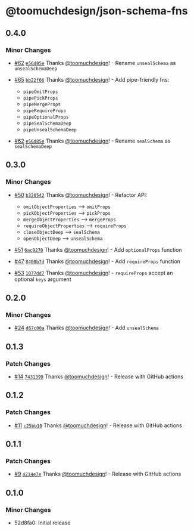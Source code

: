 # @toomuchdesign/json-schema-fns

## 0.4.0

### Minor Changes

- [#62](https://github.com/toomuchdesign/json-schema-fns/pull/62) [`e56d85e`](https://github.com/toomuchdesign/json-schema-fns/commit/e56d85e73e38f8e6b820cb32a130742fd15c726d) Thanks [@toomuchdesign](https://github.com/toomuchdesign)! - Rename `unsealSchema` as `unsealSchemaDeep`

- [#65](https://github.com/toomuchdesign/json-schema-fns/pull/65) [`bb22f66`](https://github.com/toomuchdesign/json-schema-fns/commit/bb22f66d84ff66be86b62d2e4432cb5f092fc68a) Thanks [@toomuchdesign](https://github.com/toomuchdesign)! - Add pipe-friendly fns:
  - `pipeOmitProps`
  - `pipePickProps`
  - `pipeMergeProps`
  - `pipeRequireProps`
  - `pipeOptionalProps`
  - `pipeSealSchemaDeep`
  - `pipeUnsealSchemaDeep`

- [#62](https://github.com/toomuchdesign/json-schema-fns/pull/62) [`e56d85e`](https://github.com/toomuchdesign/json-schema-fns/commit/e56d85e73e38f8e6b820cb32a130742fd15c726d) Thanks [@toomuchdesign](https://github.com/toomuchdesign)! - Rename `sealSchema` as `sealSchemaDeep`

## 0.3.0

### Minor Changes

- [#50](https://github.com/toomuchdesign/json-schema-fns/pull/50) [`b320542`](https://github.com/toomuchdesign/json-schema-fns/commit/b32054214f4d93dc28c6bf9eb4a34c299236d481) Thanks [@toomuchdesign](https://github.com/toomuchdesign)! - Refactor API:
  - `omitObjectProperties` --> `omitProps`
  - `pickObjectProperties` --> `pickProps`
  - `mergeObjectProperties` --> `mergeProps`
  - `requireObjectProperties` --> `requireProps`
  - `closeObjectDeep` --> `sealSchema`
  - `openObjectDeep` --> `unsealSchema`

- [#51](https://github.com/toomuchdesign/json-schema-fns/pull/51) [`6ac9270`](https://github.com/toomuchdesign/json-schema-fns/commit/6ac9270200ff526cdb44a12341a833a19b8783e8) Thanks [@toomuchdesign](https://github.com/toomuchdesign)! - Add `optionalProps` function

- [#47](https://github.com/toomuchdesign/json-schema-fns/pull/47) [`8400b7d`](https://github.com/toomuchdesign/json-schema-fns/commit/8400b7d187f0c8b42d9a799eb5d1dad421697f3c) Thanks [@toomuchdesign](https://github.com/toomuchdesign)! - Add `requireProps` function

- [#53](https://github.com/toomuchdesign/json-schema-fns/pull/53) [`1077dd7`](https://github.com/toomuchdesign/json-schema-fns/commit/1077dd7e57d0613fd58e0a924defa80e6c341dbe) Thanks [@toomuchdesign](https://github.com/toomuchdesign)! - `requireProps` accept an optional `keys` argument

## 0.2.0

### Minor Changes

- [#24](https://github.com/toomuchdesign/json-schema-fns/pull/24) [`d67c00a`](https://github.com/toomuchdesign/json-schema-fns/commit/d67c00a206a8a4fde1b08e79e205325a9f316286) Thanks [@toomuchdesign](https://github.com/toomuchdesign)! - Add `unsealSchema`

## 0.1.3

### Patch Changes

- [#14](https://github.com/toomuchdesign/json-schema-fns/pull/14) [`7431399`](https://github.com/toomuchdesign/json-schema-fns/commit/7431399cfeb0f8c4091b19cf0652cbd770e18a6e) Thanks [@toomuchdesign](https://github.com/toomuchdesign)! - Release with GitHub actions

## 0.1.2

### Patch Changes

- [#11](https://github.com/toomuchdesign/json-schema-fns/pull/11) [`c25bb10`](https://github.com/toomuchdesign/json-schema-fns/commit/c25bb109f9054d9fef67554669f35aca36903898) Thanks [@toomuchdesign](https://github.com/toomuchdesign)! - Release with GitHub actions

## 0.1.1

### Patch Changes

- [#9](https://github.com/toomuchdesign/json-schema-fns/pull/9) [`4214e7e`](https://github.com/toomuchdesign/json-schema-fns/commit/4214e7eb4882ae982c6e38910a1ba2e166bc112c) Thanks [@toomuchdesign](https://github.com/toomuchdesign)! - Release with GitHub actions

## 0.1.0

### Minor Changes

- 52d8fa0: Initial release
